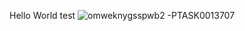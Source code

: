 Hello World
test
![omweknygsspwb2 -PTASK0013707](https://github.com/user-attachments/assets/9850fbec-28d4-44f5-a65f-1cb3346e3754)
